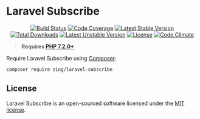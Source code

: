 # Laravel Subscribe
<p align="center">
<a href="https://github.com/zingimmick/laravel-subscribe/actions"><img src="https://github.com/zingimmick/laravel-subscribe/workflows/tests/badge.svg" alt="Build Status"></a>
<a href="https://codecov.io/gh/zingimmick/laravel-subscribe"><img src="https://codecov.io/gh/zingimmick/laravel-subscribe/branch/main/graph/badge.svg" alt="Code Coverage" /></a>
<a href="https://packagist.org/packages/zing/laravel-subscribe"><img src="https://poser.pugx.org/zing/laravel-subscribe/v/stable.svg" alt="Latest Stable Version"></a>
<a href="https://packagist.org/packages/zing/laravel-subscribe"><img src="https://poser.pugx.org/zing/laravel-subscribe/downloads" alt="Total Downloads"></a>
<a href="https://packagist.org/packages/zing/laravel-subscribe"><img src="https://poser.pugx.org/zing/laravel-subscribe/v/unstable.svg" alt="Latest Unstable Version"></a>
<a href="https://packagist.org/packages/zing/laravel-subscribe"><img src="https://poser.pugx.org/zing/laravel-subscribe/license" alt="License"></a>
<a href="https://codeclimate.com/github/zingimmick/laravel-subscribe/maintainability"><img src="https://api.codeclimate.com/v1/badges/82036f5ecf894e9c395d/maintainability" alt="Code Climate" /></a>
</p>

> **Requires [PHP 7.2.0+](https://php.net/releases/)**

Require Laravel Subscribe using [Composer](https://getcomposer.org):

```bash
composer require zing/laravel-subscribe
```

## License

Laravel Subscribe is an open-sourced software licensed under the [MIT license](LICENSE).

